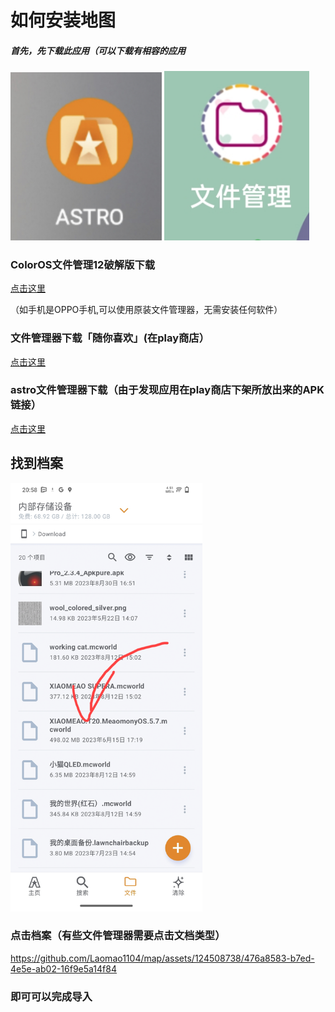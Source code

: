 # 如何安装地图
##### 首先，先下载此应用（可以下载有相容的应用
<p><img src="photo/astro.jpg" width="48%" />
<img src="photo/my-files.jpg" width="46%" /></p>

### ColorOS文件管理12破解版下载
[点击这里](https://www.pling.com/p/1686243)

（如手机是OPPO手机,可以使用原装文件管理器，无需安装任何软件）

### 文件管理器下载「随你喜欢」(在play商店）

[点击这里](https://play.google.com/store/search?q=file+manager&c=apps)

### astro文件管理器下载（由于发现应用在**play商店**下架所放出来的APK链接）

[点击这里](https://d.apkpure.com/b/APK/com.metago.astro?versionCode=2023063012&nc=&sv=2365990)


## 找到档案

<p><img src="photo/Screenshot_20230917_205929.jpg" width="61%" /></p>

### 点击档案（有些文件管理器需要点击文档类型）

https://github.com/Laomao1104/map/assets/124508738/476a8583-b7ed-4e5e-ab02-16f9e5a14f84

### 即可可以完成导入
